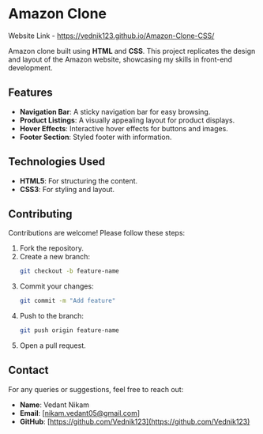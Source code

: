 # Amazon Clone
Website Link - https://vednik123.github.io/Amazon-Clone-CSS/

Amazon clone built using **HTML** and **CSS**. This project replicates the design and layout of the Amazon website, showcasing my skills in front-end development.

## Features

- **Navigation Bar**: A sticky navigation bar for easy browsing.
- **Product Listings**: A visually appealing layout for product displays.
- **Hover Effects**: Interactive hover effects for buttons and images.
- **Footer Section**: Styled footer with information.

## Technologies Used

- **HTML5**: For structuring the content.
- **CSS3**: For styling and layout.

## Contributing
Contributions are welcome! Please follow these steps:
1. Fork the repository.
2. Create a new branch:
   ```bash
   git checkout -b feature-name
   ```
3. Commit your changes:
   ```bash
   git commit -m "Add feature"
   ```
4. Push to the branch:
   ```bash
   git push origin feature-name
   ```
5. Open a pull request.

## Contact
For any queries or suggestions, feel free to reach out:
- **Name**: Vedant Nikam
- **Email**: [nikam.vedant05@gmail.com]
- **GitHub**: [https://github.com/Vednik123](https://github.com/Vednik123)


